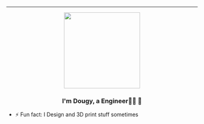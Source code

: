 <hr>
<div id="header" align="center">
 
  <img src="https://media.giphy.com/media/J4yDZkszyi6gRTiPeh/giphy.gif" width="200"/>

</div>


### <div align="center">I'm Dougy, a Engineer👨‍💻 🚀</div>  
  

  

- ⚡ Fun fact: I Design and 3D print stuff sometimes  
  

<br/>  


